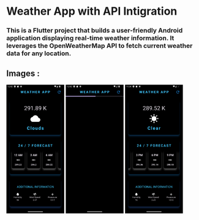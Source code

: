 <h1> Weather App with API Intigration</h1>
<h3>
This is a Flutter project that builds a user-friendly Android application displaying real-time weather information. It leverages the OpenWeatherMap API to fetch current weather data for any location. 
</h3>

## Images :

<div>
<img src = "\img\img1.png" hight=300 width=30%>
<img src = "\img\img2.png" hight=300 width=30%>
<img src = "\img\img3.png" hight=300 width=30%>
</div>

